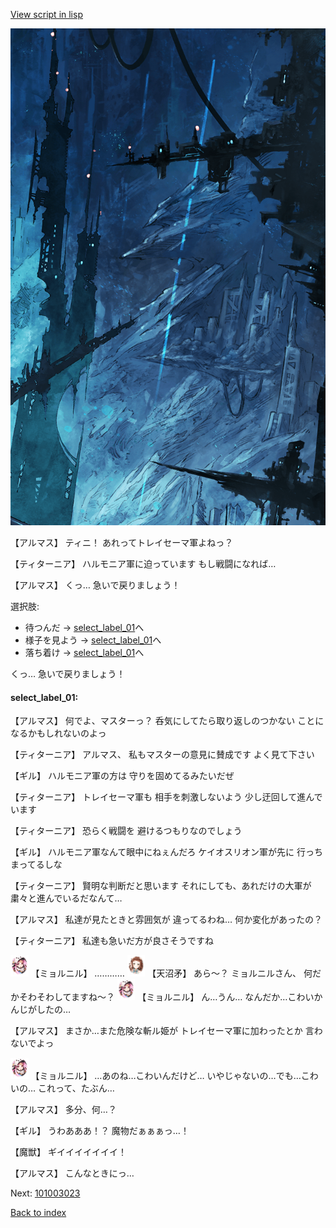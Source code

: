 [View script in lisp](../scripts/101003021.txt)

![underground_world_1.png](../images/backgrounds/underground_world_1.png)

【アルマス】
ティニ！
あれってトレイセーマ軍よねっ？

【ティターニア】
ハルモニア軍に迫っています
もし戦闘になれば…

【アルマス】
くっ…
急いで戻りましょう！

選択肢:
- 待つんだ → [select_label_01](#select_label_01)へ
- 様子を見よう → [select_label_01](#select_label_01)へ
- 落ち着け → [select_label_01](#select_label_01)へ

くっ…
急いで戻りましょう！

#### select_label_01:

【アルマス】
何でよ、マスターっ？
呑気にしてたら取り返しのつかない
ことになるかもしれないのよっ

【ティターニア】
アルマス、
私もマスターの意見に賛成です
よく見て下さい

【ギル】
ハルモニア軍の方は
守りを固めてるみたいだぜ

【ティターニア】
トレイセーマ軍も
相手を刺激しないよう
少し迂回して進んでいます

【ティターニア】
恐らく戦闘を
避けるつもりなのでしょう

【ギル】
ハルモニア軍なんて眼中にねぇんだろ
ケイオスリオン軍が先に
行っちまってるしな

【ティターニア】
賢明な判断だと思います
それにしても、あれだけの大軍が
粛々と進んでいるだなんて…

【アルマス】
私達が見たときと雰囲気が
違ってるわね…
何か変化があったの？

【ティターニア】
私達も急いだ方が良さそうですね

<img src="../images/units/3200111.png" alt="3200111.png" height="34"/>
【ミョルニル】
…………

<img src="../images/units/3300411.png" alt="3300411.png" height="34"/>
【天沼矛】
あら～？
ミョルニルさん、
何だかそわそわしてますね～？

<img src="../images/units/3200111.png" alt="3200111.png" height="34"/>
【ミョルニル】
ん…うん…
なんだか…こわいかんじがしたの…

【アルマス】
まさか…また危険な斬ル姫が
トレイセーマ軍に加わったとか
言わないでよっ

<img src="../images/units/3200111.png" alt="3200111.png" height="34"/>
【ミョルニル】
…あのね…こわいんだけど…
いやじゃないの…でも…こわいの…
これって、たぶん…

【アルマス】
多分、何…？

【ギル】
うわあああ！？
魔物だぁぁぁっ…！

【魔獣】
ギイイイイイイイ！

【アルマス】
こんなときにっ…

Next: [101003023](101003023.md)

[Back to index](index.md)
